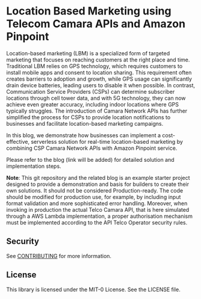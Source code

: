 # Location Based Marketing using Telecom Camara APIs and Amazon Pinpoint

Location-based marketing (LBM) is a specialized form of targeted marketing that focuses on reaching customers at the right place and time. Traditional LBM relies on GPS technology, which requires customers to install mobile apps and consent to location sharing. This requirement often creates barriers to adoption and growth, while GPS usage can significantly drain device batteries, leading users to disable it when possible. In contrast, Communication Service Providers (CSPs) can determine subscriber locations through cell tower data, and with 5G technology, they can now achieve even greater accuracy, including indoor locations where GPS typically struggles. The introduction of Camara Network APIs has further simplified the process for CSPs to provide location notifications to businesses and facilitate location-based marketing campaigns.

In this blog, we demonstrate how businesses can implement a cost-effective, serverless solution for real-time location-based marketing by combining CSP Camara Network APIs with Amazon Pinpoint service.

Please refer to the blog (link will be added) for detailed solution and implementation steps.

**Note**: This git repository and the related blog is an example starter project designed to provide a demonstration and basis for builders to create their own solutions. It should not be considered Production-ready. The code should be modified for production use, for example, by including input format validation and more sophisticated error handling. Moreover, when invoking in production the actual Telco Camara API, that is here simulated through a AWS Lambda implementation, a proper authorisation mechanism must be implemented according to the API Telco Operator security rules.

## Security

See [CONTRIBUTING](CONTRIBUTING.md#security-issue-notifications) for more information.

## License

This library is licensed under the MIT-0 License. See the LICENSE file.
